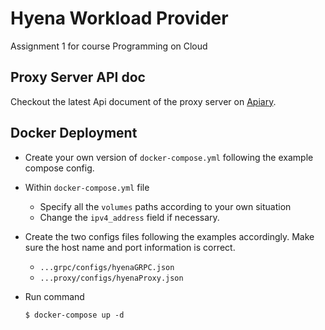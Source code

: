 # Hyena Workload Provider
Assignment 1 for course Programming on Cloud

## Proxy Server API doc
Checkout the latest Api document of the proxy server on [Apiary](https://hyenaproxy.docs.apiary.io).

## Docker Deployment
- Create your own version of `docker-compose.yml` following the example compose config.
- Within `docker-compose.yml` file
  - Specify all the `volumes` paths according to your own situation
  - Change the `ipv4_address` field if necessary.
- Create the two configs files following the examples accordingly. Make sure the host name and port information is correct.
  - `...grpc/configs/hyenaGRPC.json`
  - `...proxy/configs/hyenaProxy.json`

- Run command

  ``` shell
  $ docker-compose up -d
  ```